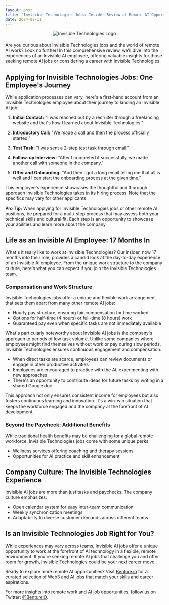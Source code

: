 ```yaml
---
layout: post
title: "Invisible Technologies Jobs: Insider Review of Remote AI Opportunities"
date: 2024-08-11
---
```


<div style="text-align: center; margin-bottom: 20px;">
    <img src="https://www.invisible.co/logo.svg" alt="Invisible Technologies Logo" style="max-width: 300px; height: auto;">
</div>

Are you curious about Invisible Technologies jobs and the world of remote AI work? Look no further! In this comprehensive review, we'll dive into the experiences of an Invisible AI employee, offering valuable insights for those seeking remote AI jobs or considering a career with Invisible Technologies.

## Applying for Invisible Technologies Jobs: One Employee's Journey

While application processes can vary, here's a first-hand account from an Invisible Technologies employee about their journey to landing an Invisible AI job:

1. **Initial Contact:** "I was reached out by a recruiter through a freelancing website and that's how I learned about Invisible Technologies."

2. **Introductory Call:** "We made a call and then the process officially started."

3. **Test Task:** "I was sent a 2-step test task through email."

4. **Follow-up Interview:** "After I completed it successfully, we made another call with someone in the company."

5. **Offer and Onboarding:** "And then I got a long email telling me that all is well and I can start the onboarding process at the given time."

This employee's experience showcases the thoughtful and thorough approach Invisible Technologies takes in its hiring process. Note that the specifics may vary for other applicants.

**Pro Tip:** When applying for Invisible Technologies jobs or other remote AI positions, be prepared for a multi-step process that may assess both your technical skills and cultural fit. Each step is an opportunity to showcase your abilities and learn more about the company.

## Life as an Invisible AI Employee: 17 Months In

What's it really like to work at Invisible Technologies? Our insider, now 17 months into their role, provides a candid look at the day-to-day experience of an Invisible AI employee. From the unique work structure to the company culture, here's what you can expect if you join the Invisible Technologies team.

### Compensation and Work Structure

Invisible Technologies jobs offer a unique and flexible work arrangement that sets them apart from many other remote AI jobs:

- Hourly pay structure, ensuring fair compensation for time worked
- Options for half-time (4 hours) or full-time (8 hours) work
- Guaranteed pay even when specific tasks are not immediately available

What's particularly noteworthy about Invisible AI jobs is the company's approach to periods of low task volume. Unlike some companies where employees might find themselves without work or pay during slow periods, Invisible Technologies ensures continuous engagement and compensation:

- When direct tasks are scarce, employees can review documents or engage in other productive activities
- Employees are encouraged to practice with the AI, experimenting with new approaches
- There's an opportunity to contribute ideas for future tasks by writing in a shared Google doc

This approach not only ensures consistent income for employees but also fosters continuous learning and innovation. It's a win-win situation that keeps the workforce engaged and the company at the forefront of AI development.

### Beyond the Paycheck: Additional Benefits

While traditional health benefits may be challenging for a global remote workforce, Invisible Technologies jobs come with some unique perks:

- Wellness services offering coaching and therapy sessions
- Opportunities for AI practice and skill enhancement

## Company Culture: The Invisible Technologies Experience

Invisible AI jobs are more than just tasks and paychecks. The company culture emphasizes:

- Open calendar system for easy inter-team communication
- Weekly synchronization meetings
- Adaptability to diverse customer demands across different teams

## Is an Invisible Technologies Job Right for You?

While experiences may vary across teams, Invisible AI jobs offer a unique opportunity to work at the forefront of AI technology in a flexible, remote environment. If you're seeking remote AI jobs that challenge you and offer room for growth, Invisible Technologies could be your next career move.

Ready to explore more remote AI opportunities? Visit [Benture.io](https://benture.io) for a curated selection of Web3 and AI jobs that match your skills and career aspirations.

For more insights into remote work and AI job opportunities, follow us on Twitter: [@BentureIO](https://twitter.com/BentureIO).